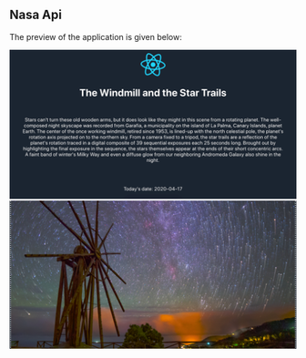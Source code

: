 ## Nasa Api

The preview of the application is given below:

<img src="src/images/screenshot.png" />
<img src="src/images/screenshot-2.png" />
